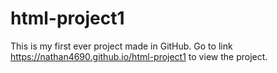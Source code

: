 # html-project1
This is my first ever project made in GitHub. 
Go to link https://nathan4690.github.io/html-project1 to view the project.
